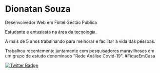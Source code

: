 # Dionatan Souza

Desenvolvedor Web em Fintel Gestão Pública


Estudante e entusiasta na área da tecnologia.

A mais de 5 anos trabalhando para melhorar e facilitar a vida das pessoas.

Trabalhou recentemente juntamente com pesquisadores maravilhosos em um grupo de estudo denominado "Rede Análise Covid-19". #FiqueEmCasa


[![Twitter Badge](https://img.shields.io/badge/-@dionhc-1?style=for-the-badge&labelColor=6633cc&logo=internet-explorer&logoColor=white&link=https://www.dionatan.com.br)](https://www.dionatan.com.br)



<!--
**dionatamsouza/dionatamsouza** is a ✨ _special_ ✨ repository because its `README.md` (this file) appears on your GitHub profile.

[![LinkedIn](https://www.linkedin.com/in/dionatan-souza/)]

Here are some ideas to get you started:

- 🔭 I’m currently working on ...
- 🌱 I’m currently learning ...
- 👯 I’m looking to collaborate on ...
- 🤔 I’m looking for help with ...
- 💬 Ask me about ...
- 📫 How to reach me: ...
- 😄 Pronouns: ...
- ⚡ Fun fact: ...

See badges on https://shields.io/
-->
